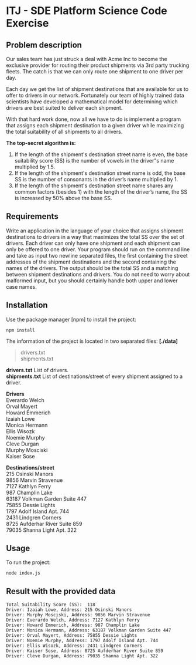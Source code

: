 # ITJ - SDE Platform Science Code Exercise

## Problem description  

Our sales team has just struck a deal with Acme Inc to become the exclusive provider for routing their product shipments via 3rd party trucking fleets. The catch is that we can only route one shipment to one driver per day.  

Each day we get the list of shipment destinations that are available for us to offer to drivers in our network. Fortunately our team of highly trained data scientists have developed a mathematical model for determining which drivers are best suited to deliver each shipment.  

With that hard work done, now all we have to do is implement a program that assigns each shipment destination to a given driver while
maximizing the total suitability of all shipments to all drivers.  


**The top-secret algorithm is:**
1. If the length of the shipment's destination street name is even, the base suitability score (SS) is the number of vowels in the driver&quot;s name multiplied by 1.5.
2. If the length of the shipment's destination street name is odd, the base SS is the number of consonants in the driver’s name multiplied by 1.  
3. If the length of the shipment's destination street name shares any common factors (besides 1) with the length of the driver’s name, the SS is increased by 50% above the base SS.  

## Requirements

Write an application in the language of your choice that assigns shipment destinations to drivers in a way that maximizes the total SS over the set of drivers. Each driver can only have one shipment and each shipment can only be offered to one driver. Your program should run on the command line and take as input two newline separated files, the first containing the street addresses of the shipment destinations and the second containing the names of the drivers. The output should be the total SS and a matching between shipment destinations and drivers. You do not need to worry about malformed input, but you should certainly handle both upper and lower case names.  

## Installation

Use the package manager [npm] to install the project:  

```
npm install
```

The information of the project is located in two separated files: **[./data]**  
> drivers.txt  
> shipments.txt

**drivers.txt** List of drivers.  
**shipments.txt** List of destinations/street of every shipment assigned to a driver.  

**Drivers**  
    Everardo Welch  
    Orval Mayert  
    Howard Emmerich  
    Izaiah Lowe  
    Monica Hermann  
    Ellis Wisozk  
    Noemie Murphy  
    Cleve Durgan  
    Murphy Mosciski  
    Kaiser Sose  

**Destinations/street**  
    215 Osinski Manors  
    9856 Marvin Stravenue  
    7127 Kathlyn Ferry  
    987 Champlin Lake  
    63187 Volkman Garden Suite 447  
    75855 Dessie Lights  
    1797 Adolf Island Apt. 744  
    2431 Lindgren Corners  
    8725 Aufderhar River Suite 859  
    79035 Shanna Light Apt. 322  

    



## Usage

To run the project:  
```
node index.js
```
## Result with the provided data

    Total Suitability Score (SS):  118  
    Driver: Izaiah Lowe, Address: 215 Osinski Manors
    Driver: Murphy Mosciski, Address: 9856 Marvin Stravenue
    Driver: Everardo Welch, Address: 7127 Kathlyn Ferry
    Driver: Howard Emmerich, Address: 987 Champlin Lake
    Driver: Monica Hermann, Address: 63187 Volkman Garden Suite 447
    Driver: Orval Mayert, Address: 75855 Dessie Lights
    Driver: Noemie Murphy, Address: 1797 Adolf Island Apt. 744
    Driver: Ellis Wisozk, Address: 2431 Lindgren Corners
    Driver: Kaiser Sose, Address: 8725 Aufderhar River Suite 859
    Driver: Cleve Durgan, Address: 79035 Shanna Light Apt. 322 
